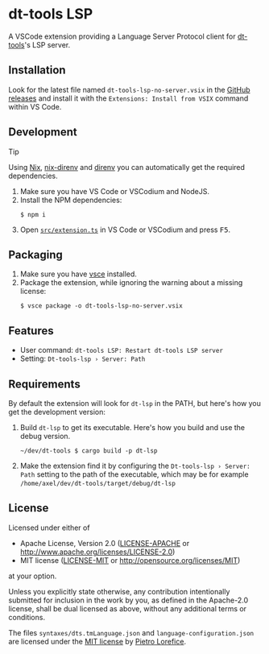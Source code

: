 # dt-tools LSP

A VSCode extension providing a Language Server Protocol client for
[dt-tools](https://github.com/axelkar/dt-tools)'s LSP server.

## Installation

Look for the latest file named `dt-tools-lsp-no-server.vsix` in the
[GitHub releases](https://github.com/axelkar/dt-tools/releases) and install it
with the `Extensions: Install from VSIX` command within VS Code.

## Development

> [!TIP]
> Using [Nix](https://nixos.org/),
> [nix-direnv](https://github.com/nix-community/nix-direnv) and
> [direnv](https://direnv.net/) you can automatically get the
> required dependencies.

1. Make sure you have VS Code or VSCodium and NodeJS.
2. Install the NPM dependencies:
   ```console
   $ npm i
   ```
3. Open [`src/extension.ts`](src/extension.ts) in VS Code or VSCodium and press <kbd>F5</kbd>.

## Packaging

1. Make sure you have [vsce](https://github.com/microsoft/vscode-vsce) installed.
2. Package the extension, while ignoring the warning about a missing license:
   ```console
   $ vsce package -o dt-tools-lsp-no-server.vsix
   ```

## Features

* User command: `dt-tools LSP: Restart dt-tools LSP server`
* Setting: `Dt-tools-lsp › Server: Path`

## Requirements

By default the extension will look for `dt-lsp` in the PATH, but here's how you
get the development version:

1. Build `dt-lsp` to get its executable. Here's how you build and use the debug version.
   ```console
   ~/dev/dt-tools $ cargo build -p dt-lsp
   ```
2. Make the extension find it by configuring the `Dt-tools-lsp › Server: Path`
   setting to the path of the executable, which may be for example
   `/home/axel/dev/dt-tools/target/debug/dt-lsp`

## License

Licensed under either of

 * Apache License, Version 2.0
   ([LICENSE-APACHE](../LICENSE-APACHE) or <http://www.apache.org/licenses/LICENSE-2.0>)
 * MIT license
   ([LICENSE-MIT](../LICENSE-MIT) or <http://opensource.org/licenses/MIT>)

at your option.

Unless you explicitly state otherwise, any contribution intentionally submitted
for inclusion in the work by you, as defined in the Apache-2.0 license, shall be
dual licensed as above, without any additional terms or conditions.

The files `syntaxes/dts.tmLanguage.json` and `language-configuration.json` are licensed under the [MIT license](LICENSE-GRAMMAR) by [Pietro Lorefice](https://github.com/plorefice).
